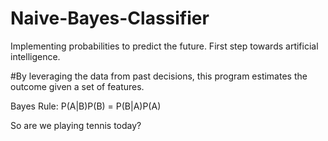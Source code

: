 # Naive-Bayes-Classifier
Implementing probabilities to predict the future. First step towards artificial intelligence.

#By leveraging the data from past decisions, this program estimates the outcome given a set of features.

Bayes Rule: P(A|B)P(B) = P(B|A)P(A)

So are we playing tennis today?
